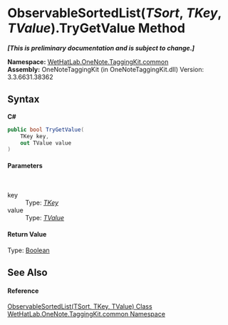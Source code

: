 # ObservableSortedList(*TSort*, *TKey*, *TValue*).TryGetValue Method 
 _**\[This is preliminary documentation and is subject to change.\]**_

**Namespace:**&nbsp;<a href="bcdbab9c-63d1-48a4-6937-af53fb8d9a55">WetHatLab.OneNote.TaggingKit.common</a><br />**Assembly:**&nbsp;OneNoteTaggingKit (in OneNoteTaggingKit.dll) Version: 3.3.6631.38362

## Syntax

**C#**<br />
``` C#
public bool TryGetValue(
	TKey key,
	out TValue value
)
```


#### Parameters
&nbsp;<dl><dt>key</dt><dd>Type: <a href="89870249-f56d-ac32-0b8d-d26e5712ecac">*TKey*</a><br /></dd><dt>value</dt><dd>Type: <a href="89870249-f56d-ac32-0b8d-d26e5712ecac">*TValue*</a><br /></dd></dl>

#### Return Value
Type: <a href="http://msdn2.microsoft.com/en-us/library/a28wyd50" target="_blank">Boolean</a>

## See Also


#### Reference
<a href="89870249-f56d-ac32-0b8d-d26e5712ecac">ObservableSortedList(TSort, TKey, TValue) Class</a><br /><a href="bcdbab9c-63d1-48a4-6937-af53fb8d9a55">WetHatLab.OneNote.TaggingKit.common Namespace</a><br />